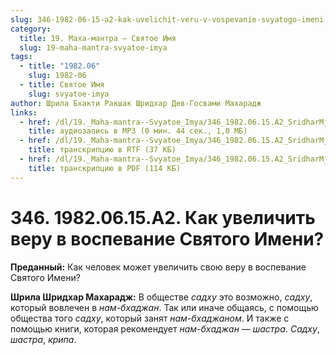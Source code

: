 ```yaml
---
slug: 346-1982-06-15-a2-kak-uvelichit-veru-v-vospevanie-svyatogo-imeni
category:
  title: 19. Маха-мантра — Святое Имя
  slug: 19-maha-mantra-svyatoe-imya
tags:
  - title: "1982.06"
    slug: 1982-06
  - title: Святое Имя
    slug: svyatoe-imya
author: Шрила Бхакти Ракшак Шридхар Дев-Госвами Махарадж
links:
  - href: /dl/19._Maha-mantra--Svyatoe_Imya/346_1982.06.15.A2_SridharMj_Kak_uvelichit_veru_v_vospevanie_Svjatogo_Imeni.mp3
    title: аудиозапись в MP3 (0 мин. 44 сек., 1,0 МБ)
  - href: /dl/19._Maha-mantra--Svyatoe_Imya/346_1982.06.15.A2_SridharMj_Kak_uvelichit_veru_v_vospevanie_Svjatogo_Imeni.rtf
    title: транскрипцию в RTF (37 КБ)
  - href: /dl/19._Maha-mantra--Svyatoe_Imya/346_1982.06.15.A2_SridharMj_Kak_uvelichit_veru_v_vospevanie_Svjatogo_Imeni.pdf
    title: транскрипцию в PDF (114 КБ)
---
```


# 346. 1982.06.15.A2. Как увеличить веру в воспевание Святого Имени?

**Преданный:** Как человек может увеличить свою веру в воспевание Святого Имени?

**Шрила Шридхар Махарадж:** В обществе *садху* это возможно, *садху*, который вовлечен в *нам-бхаджан*. Так или иначе общаясь, с помощью общества того *садху*, который занят *нам-бхаджаном*. И также с помощью книги, которая рекомендует *нам-бхаджан* — *шастра*. *Садху*, *шастра*, *крипа*.

